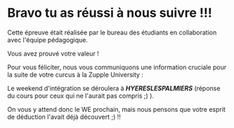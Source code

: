 # Bravo tu as réussi à nous suivre !!! 

Cette épreuve était réalisée par le bureau des étudiants en collaboration avec l'équipe pédagogique. 

Vous avez prouvé votre valeur !

Pour vous féliciter, nous vous communiquons une information cruciale pour la suite de votre curcus à la Zupple University : 

Le weekend d'intégration se déroulera à _**HYERESLESPALMIERS**_ (réponse du cours pour ceux qui ne l'aurait pas compris ;) ).

On vous y attend donc le WE prochain, mais nous pensons que votre esprit de déduction l'avait déjà découvert ;) !!
